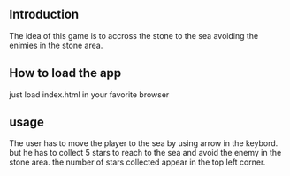 ## Introduction

The idea of this game is to accross the stone to the sea avoiding the enimies in the stone area.

## How to load the app

just load index.html in your favorite browser

## usage

The user has to move the player to the sea by using arrow in the keybord. but he has to collect 5 stars to reach to the sea and avoid the enemy in the stone area. the number of stars collected appear in the top left corner.


